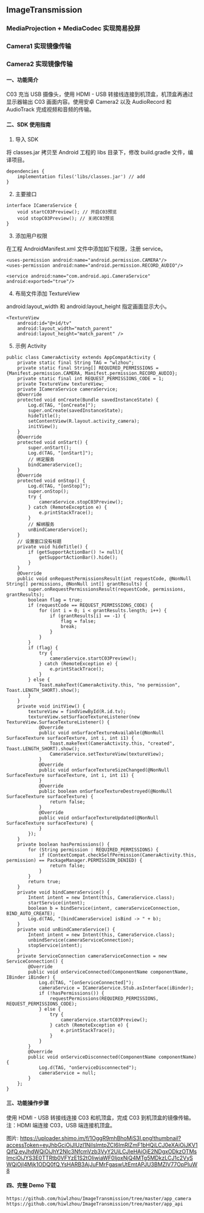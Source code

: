 ## ImageTransmission

### MediaProjection + MediaCodec 实现简易投屏

### Camera1 实现镜像传输

### Camera2 实现镜像传输

#### 一、功能简介

C03 充当 USB 摄像头，使用 HDMI - USB 转接线连接到机顶盒，机顶盒再通过显示器输出 C03 画面内容。使用安卓 Camera2 以及 AudioRecord 和 AudioTrack 完成视频和音频的传输。

#### 二、SDK 使用指南

1. 导入 SDK

将 classes.jar 拷贝至 Android 工程的 libs 目录下，修改 build.gradle 文件，编译项目。

```
dependencies {
    implementation files('libs/classes.jar') // add
}
```

2. 主要接口

```
interface ICameraService {
    void startC03Preview(); // 开启C03预览
    void stopC03Preview(); // 关闭C03预览
}
```

3. 添加用户权限

在工程 AndroidManifest.xml 文件中添加如下权限，注册 service。

```
<uses-permission android:name="android.permission.CAMERA"/>
<uses-permission android:name="android.permission.RECORD_AUDIO"/>

<service android:name="com.android.api.CameraService" android:exported="true"/>
```

4. 布局文件添加 TextureView

android:layout_width 和 android:layout_height 指定画面显示大小。

```
<TextureView
    android:id="@+id/tv"
    android:layout_width="match_parent"
    android:layout_height="match_parent" />
```

5. 示例 Activity

```
public class CameraActivity extends AppCompatActivity {
    private static final String TAG = "wlzhou";
    private static final String[] REQUIRED_PERMISSIONS = {Manifest.permission.CAMERA, Manifest.permission.RECORD_AUDIO};
    private static final int REQUEST_PERMISSIONS_CODE = 1;
    private TextureView textureView;
    private ICameraService cameraService;
    @Override
    protected void onCreate(Bundle savedInstanceState) {
        Log.d(TAG, "[onCreate]");
        super.onCreate(savedInstanceState);
        hideTitle();
        setContentView(R.layout.activity_camera);
        initView();
    }
    @Override
    protected void onStart() {
        super.onStart();
        Log.d(TAG, "[onStart]");
        // 绑定服务
        bindCameraService();
    }
    @Override
    protected void onStop() {
        Log.d(TAG, "[onStop]");
        super.onStop();
        try {
            cameraService.stopC03Preview();
        } catch (RemoteException e) {
            e.printStackTrace();
        }
        // 解绑服务
        unBindCameraService();
    }
    // 设置窗口没有标题
    private void hideTitle() {
        if (getSupportActionBar() != null){
            getSupportActionBar().hide();
        }
    }
    @Override
    public void onRequestPermissionsResult(int requestCode, @NonNull String[] permissions, @NonNull int[] grantResults) {
        super.onRequestPermissionsResult(requestCode, permissions, grantResults);
        boolean flag = true;
        if (requestCode == REQUEST_PERMISSIONS_CODE) {
            for (int i = 0; i < grantResults.length; i++) {
                if (grantResults[i] == -1) {
                    flag = false;
                    break;
                }
            }
        }
        if (flag) {
            try {
                cameraService.startC03Preview();
            } catch (RemoteException e) {
                e.printStackTrace();
            }
        } else {
            Toast.makeText(CameraActivity.this, "no permission", Toast.LENGTH_SHORT).show();
        }
    }
    private void initView() {
        textureView = findViewById(R.id.tv);
        textureView.setSurfaceTextureListener(new TextureView.SurfaceTextureListener() {
            @Override
            public void onSurfaceTextureAvailable(@NonNull SurfaceTexture surfaceTexture, int i, int i1) {
                Toast.makeText(CameraActivity.this, "created", Toast.LENGTH_SHORT).show();
                CameraService.setTextureView(textureView);
            }
            @Override
            public void onSurfaceTextureSizeChanged(@NonNull SurfaceTexture surfaceTexture, int i, int i1) {
            }
            @Override
            public boolean onSurfaceTextureDestroyed(@NonNull SurfaceTexture surfaceTexture) {
                return false;
            }
            @Override
            public void onSurfaceTextureUpdated(@NonNull SurfaceTexture surfaceTexture) {
            }
        });
    }
    private boolean hasPermissions() {
        for (String permission : REQUIRED_PERMISSIONS) {
            if (ContextCompat.checkSelfPermission(CameraActivity.this, permission) == PackageManager.PERMISSION_DENIED) {
                return false;
            }
        }
        return true;
    }
    private void bindCameraService() {
        Intent intent = new Intent(this, CameraService.class);
        startService(intent);
        boolean b = bindService(intent, cameraServiceConnection, BIND_AUTO_CREATE);
        Log.d(TAG, "[bindCameraService] isBind -> " + b);
    }
    private void unBindCameraService() {
        Intent intent = new Intent(this, CameraService.class);
        unbindService(cameraServiceConnection);
        stopService(intent);
    }
    private ServiceConnection cameraServiceConnection = new ServiceConnection() {
        @Override
        public void onServiceConnected(ComponentName componentName, IBinder iBinder) {
            Log.d(TAG, "[onServiceConnected]");
            cameraService = ICameraService.Stub.asInterface(iBinder);
            if (!hasPermissions()) {
                requestPermissions(REQUIRED_PERMISSIONS, REQUEST_PERMISSIONS_CODE);
            } else {
                try {
                    cameraService.startC03Preview();
                } catch (RemoteException e) {
                    e.printStackTrace();
                }
            }
        }
        @Override
        public void onServiceDisconnected(ComponentName componentName) {
            Log.d(TAG, "onServiceDisconnected");
            cameraService = null;
        }
    };
}
```

#### 三、功能操作步骤

使用 HDMI - USB 转接线连接 C03 和机顶盒，完成 C03 到机顶盒的镜像传输。注：HDMI 端连接 C03，USB 端连接机顶盒。

图片: https://uploader.shimo.im/f/1OggR9mhBhoMiS3I.png!thumbnail?accessToken=eyJhbGciOiJIUzI1NiIsImtpZCI6ImRlZmF1bHQiLCJ0eXAiOiJKV1QifQ.eyJhdWQiOiJhY2Nlc3NfcmVzb3VyY2UiLCJleHAiOjE2NDgxODkzOTMsImciOiJYS3E0TTRtb0VFYzE1S2tOIiwiaWF0IjoxNjQ4MTg5MDkzLCJ1c2VySWQiOjI4Mjk1ODQ0fQ.YsHARB3AjJuFMrFgaswUtEmtAPJU3BMZlV77OpPIuW8

#### 四、完整 Demo 下载

```
https://github.com/hiwlzhou/ImageTransmission/tree/master/app_camera
https://github.com/hiwlzhou/ImageTransmission/tree/master/app_api
```
